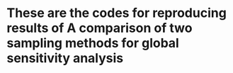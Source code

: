 # These are the codes for reproducing results of A comparison of two sampling methods for global sensitivity analysis
